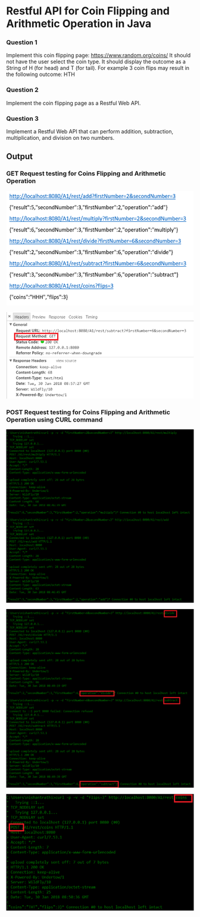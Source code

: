 # Restful API for Coin Flipping and Arithmetic Operation in Java

### **Question 1**
Implement this coin flipping page: https://www.random.org/coins/
It should not have the user select the coin type.
It should display the outcome as a String of H (for head) and T (for tail). For example 3 coin flips may
result in the following outcome: HTH

### **Question 2**
Implement the coin flipping page as a Restful Web API.

### **Question 3**
Implement a Restful Web API that can perform addition, subtraction, multiplication, and division on two numbers.

## **Output**
### GET Request testing for Coins Flipping and Arithmetic Operation 

![Image of GET Request for Coins and Arithmetic Operation](https://github.com/nishantrathi/Restful-API-for-Coin-Flipping-and-Arithmetic-Operation-in-Java/blob/master/WebContent/images/getall.PNG)

![Image of GET Request Details for Coins](https://github.com/nishantrathi/Restful-API-for-Coin-Flipping-and-Arithmetic-Operation-in-Java/blob/master/WebContent/images/get.PNG)

### POST Request testing for Coins Flipping and Arithmetic Operation using CURL command

![Image of GET Request Details for Coins](https://github.com/nishantrathi/Restful-API-for-Coin-Flipping-and-Arithmetic-Operation-in-Java/blob/master/WebContent/images/madd.PNG)

![Image of GET Request Details for Coins](https://github.com/nishantrathi/Restful-API-for-Coin-Flipping-and-Arithmetic-Operation-in-Java/blob/master/WebContent/images/dsub.PNG)

![Image of GET Request Details for Coins](https://github.com/nishantrathi/Restful-API-for-Coin-Flipping-and-Arithmetic-Operation-in-Java/blob/master/WebContent/images/coins.PNG)